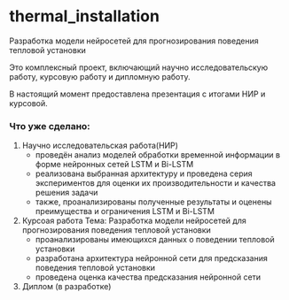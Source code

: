 # thermal_installation

Разработка модели нейросетей  для прогнозирования поведения тепловой установки

Это комплексный проект, включающий научно исследовательскую работу, курсовую работу и дипломную работу. 

В настоящий момент предоставлена презентация с итогами НИР и курсовой.

### Что уже сделано:
1. Научно исследовательская работа(НИР)
   * проведён анализ моделей обработки временной информации в форме 
нейронных сетей LSTM и Bi-LSTM
   * реализована выбранная архитектуру и проведена серия экспериментов для оценки их 
производительности и качества решения задачи
   * также, проанализированы полученные результаты и оценены преимущества и 
ограничения LSTM и Bi-LSTM
2. Курсоая работа
Тема: Разработка модели нейросетей для прогнозирования поведения тепловой установки
   * проанализированы имеющихся данных о поведении тепловой установки
   * разработана архитектура нейронной сети для предсказания поведения тепловой установки
   * проведена оценка качества предсказания нейронной сети
3. Диплом (в разработке)



